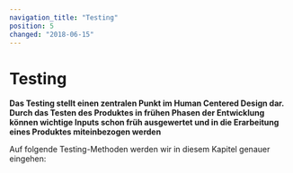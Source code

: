 ```yaml
---
navigation_title: "Testing"
position: 5
changed: "2018-06-15"
---
```


# Testing

**Das Testing stellt einen zentralen Punkt im Human Centered Design dar. Durch das Testen des Produktes in frühen Phasen der Entwicklung können wichtige Inputs schon früh ausgewertet und in die Erarbeitung eines Produktes miteinbezogen werden**

Auf folgende Testing-Methoden werden wir in diesem Kapitel genauer eingehen:
